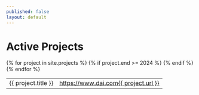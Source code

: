 ```yaml
---
published: false
layout: default
---
```


# Active Projects
<table>
{% for project in site.projects %}
{% if project.end >= 2024 %}
  <tr><td>{{ project.title }}</td><td><a href="https://www.dai.com{{ project.url }}">https://www.dai.com{{ project.url }}</a></td></tr>
{% endif %}
{% endfor %}
</table>
